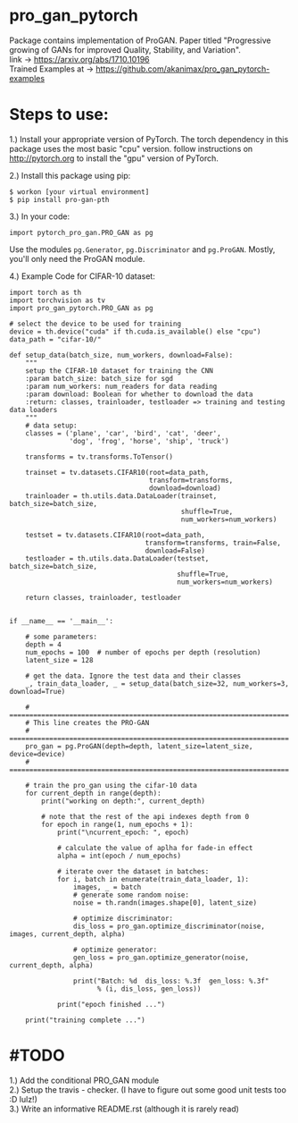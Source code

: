 # pro_gan_pytorch
Package contains implementation of ProGAN. 
Paper titled "Progressive growing of GANs for improved 
Quality, Stability, and Variation". <br>
link -> https://arxiv.org/abs/1710.10196 <br>
Trained Examples at -> https://github.com/akanimax/pro_gan_pytorch-examples

# Steps to use:
1.) Install your appropriate version of PyTorch. 
The torch dependency in this package uses the most basic
"cpu" version. follow instructions on 
<a href="http://pytorch.org/"> http://pytorch.org </a> to 
install the "gpu" version of PyTorch.<br>

2.)  Install this package using pip:
    
    $ workon [your virtual environment]
    $ pip install pro-gan-pth
    
3.) In your code:
    
    import pytorch_pro_gan.PRO_GAN as pg
 
 Use the modules `pg.Generator`, `pg.Discriminator` and
 `pg.ProGAN`. Mostly, you'll only need the ProGAN module.

4.) Example Code for CIFAR-10 dataset:

    import torch as th
    import torchvision as tv
    import pro_gan_pytorch.PRO_GAN as pg

    # select the device to be used for training
    device = th.device("cuda" if th.cuda.is_available() else "cpu")
    data_path = "cifar-10/"

    def setup_data(batch_size, num_workers, download=False):
        """
        setup the CIFAR-10 dataset for training the CNN
        :param batch_size: batch_size for sgd
        :param num_workers: num_readers for data reading
        :param download: Boolean for whether to download the data
        :return: classes, trainloader, testloader => training and testing data loaders
        """
        # data setup:
        classes = ('plane', 'car', 'bird', 'cat', 'deer',
                   'dog', 'frog', 'horse', 'ship', 'truck')

        transforms = tv.transforms.ToTensor()

        trainset = tv.datasets.CIFAR10(root=data_path,
                                       transform=transforms,
                                       download=download)
        trainloader = th.utils.data.DataLoader(trainset, batch_size=batch_size,
                                               shuffle=True,
                                               num_workers=num_workers)

        testset = tv.datasets.CIFAR10(root=data_path,
                                      transform=transforms, train=False,
                                      download=False)
        testloader = th.utils.data.DataLoader(testset, batch_size=batch_size,
                                              shuffle=True,
                                              num_workers=num_workers)

        return classes, trainloader, testloader


    if __name__ == '__main__':

        # some parameters:
        depth = 4
        num_epochs = 100  # number of epochs per depth (resolution)
        latent_size = 128

        # get the data. Ignore the test data and their classes
        _, train_data_loader, _ = setup_data(batch_size=32, num_workers=3, download=True)

        # ======================================================================
        # This line creates the PRO-GAN
        # ======================================================================
        pro_gan = pg.ProGAN(depth=depth, latent_size=latent_size, device=device)
        # ======================================================================

        # train the pro_gan using the cifar-10 data
        for current_depth in range(depth):
            print("working on depth:", current_depth)

            # note that the rest of the api indexes depth from 0
            for epoch in range(1, num_epochs + 1):
                print("\ncurrent_epoch: ", epoch)

                # calculate the value of aplha for fade-in effect
                alpha = int(epoch / num_epochs)

                # iterate over the dataset in batches:
                for i, batch in enumerate(train_data_loader, 1):
                    images, _ = batch
                    # generate some random noise:
                    noise = th.randn(images.shape[0], latent_size)

                    # optimize discriminator:
                    dis_loss = pro_gan.optimize_discriminator(noise, images, current_depth, alpha)

                    # optimize generator:
                    gen_loss = pro_gan.optimize_generator(noise, current_depth, alpha)

                    print("Batch: %d  dis_loss: %.3f  gen_loss: %.3f"
                          % (i, dis_loss, gen_loss))

                print("epoch finished ...")

        print("training complete ...")
        
# #TODO
1.) Add the conditional PRO_GAN module <br>
2.) Setup the travis - checker. (I have to figure out some good unit tests too :D lulz!) <br>
3.) Write an informative README.rst (although it is rarely read) <br>
